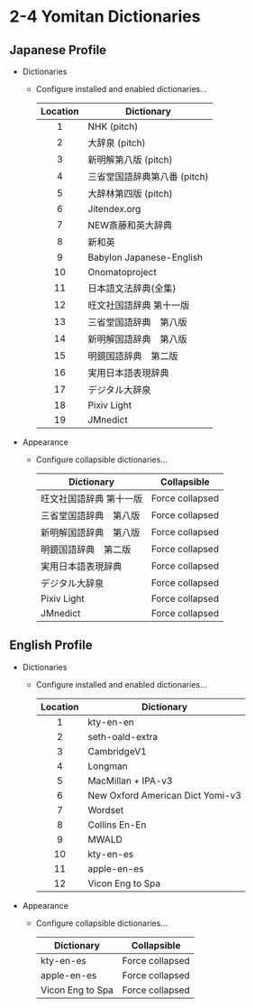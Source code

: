 # 2-4 Yomitan Dictionaries

## Japanese Profile

- Dictionaries
  - Configure installed and enabled dictionaries…

    | Location | Dictionary                   |
    | :------: | ---------------------------- |
    |    1     | NHK (pitch)                  |
    |    2     | 大辞泉 (pitch)               |
    |    3     | 新明解第八版 (pitch)         |
    |    4     | 三省堂国語辞典第八番 (pitch) |
    |    5     | 大辞林第四版 (pitch)         |
    |    6     | Jitendex.org                 |
    |    7     | NEW斎藤和英大辞典            |
    |    8     | 新和英                       |
    |    9     | Babylon Japanese-English     |
    |    10    | Onomatoproject               |
    |    11    | 日本語文法辞典(全集)         |
    |    12    | 旺文社国語辞典 第十一版      |
    |    13    | 三省堂国語辞典　第八版       |
    |    14    | 新明解国語辞典　第八版       |
    |    15    | 明鏡国語辞典　第二版         |
    |    16    | 実用日本語表現辞典           |
    |    17    | デジタル大辞泉               |
    |    18    | Pixiv Light                  |
    |    19    | JMnedict                     |

- Appearance
  - Configure collapsible dictionaries…

    | Dictionary              | Collapsible     |
    | ----------------------- | --------------- |
    | 旺文社国語辞典 第十一版 | Force collapsed |
    | 三省堂国語辞典　第八版  | Force collapsed |
    | 新明解国語辞典　第八版  | Force collapsed |
    | 明鏡国語辞典　第二版    | Force collapsed |
    | 実用日本語表現辞典      | Force collapsed |
    | デジタル大辞泉          | Force collapsed |
    | Pixiv Light             | Force collapsed |
    | JMnedict                | Force collapsed |

## English Profile

- Dictionaries
  - Configure installed and enabled dictionaries…

    | Location | Dictionary                       |
    | :------: | -------------------------------- |
    |    1     | kty-en-en                        |
    |    2     | seth-oald-extra                  |
    |    3     | CambridgeV1                      |
    |    4     | Longman                          |
    |    5     | MacMillan + IPA-v3               |
    |    6     | New Oxford American Dict Yomi-v3 |
    |    7     | Wordset                          |
    |    8     | Collins En-En                    |
    |    9     | MWALD                            |
    |    10    | kty-en-es                        |
    |    11    | apple-en-es                      |
    |    12    | Vicon Eng to Spa                 |

- Appearance
  - Configure collapsible dictionaries…

    | Dictionary       | Collapsible     |
    | ---------------- | --------------- |
    | kty-en-es        | Force collapsed |
    | apple-en-es      | Force collapsed |
    | Vicon Eng to Spa | Force collapsed |
